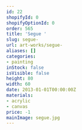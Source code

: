 ```yaml
---
id: 22
shopifyId: 0
shopifyOptionId: 0
order: 565
title: 'Segue '
slug: segue-
url: art-works/segue-
aliases: []
categories:
- painting
inStock: false
isVisible: false
height: 80
width: 60
date: 2013-01-01T00:00:00Z
materials:
- acrylic
- canvas
price: -1
mainImage: segue.jpg
---
```

